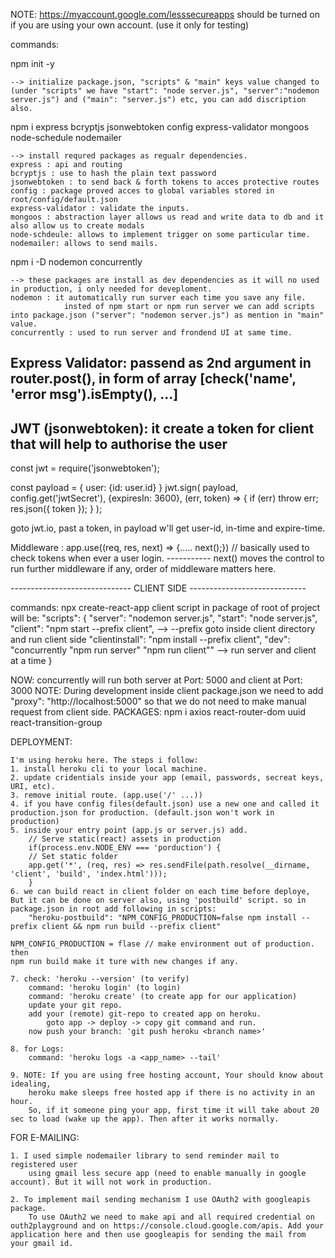 NOTE: https://myaccount.google.com/lesssecureapps should be turned on if you are using your own account. (use it only for testing)

commands:

npm init -y

    --> initialize package.json, "scripts" & "main" keys value changed to (under "scripts" we have "start": "node server.js", "server":"nodemon server.js") and ("main": "server.js") etc, you can add discription also.

npm i express bcryptjs jsonwebtoken config express-validator mongoos node-schedule nodemailer

    --> install requred packages as regualr dependencies.
    express : api and routing
    bcryptjs : use to hash the plain text password
    jsonwebtoken : to send back & forth tokens to acces protective routes
    config : package proved acces to global variables stored in root/config/default.json
    express-validator : validate the inputs.
    mongoos : abstraction layer allows us read and write data to db and it also allow us to create modals
    node-schdeule: allows to implement trigger on some particular time.
    nodemailer: allows to send mails.

npm i -D nodemon concurrently

    --> these packages are install as dev dependencies as it will no used in production, i only needed for deveploment.
    nodemon : it automatically run surver each time you save any file.
                insted of npm start or npm run server we can add scripts into package.json ("server": "nodemon server.js") as mention in "main" value.
    concurrently : used to run server and frondend UI at same time.

## Express Validator: passend as 2nd argument in router.post(), in form of array [check('name', 'error msg').isEmpty(), ...]

## JWT (jsonwebtoken): it create a token for client that will help to authorise the user

const jwt = require('jsonwebtoken');

const payload = { user: {id: user.id} }
jwt.sign(
payload,
config.get('jwtSecret'),
{expiresIn: 3600},
(err, token) => {
if (err) throw err;
res.json({ token });
}
);

goto jwt.io, past a token, in payload w'll get user-id, in-time and expire-time.

Middleware : app.use((req, res, next) => {..... next();}) // basically used to check tokens when ever a user login.
----------- next() moves the control to run further middleware if any, order of middleware matters here.

------------------------------ CLIENT SIDE -----------------------------

commands: npx create-react-app client
script in package of root of project will be:
"scripts": {
"server": "nodemon server.js",
"start": "node server.js",
"client": "npm start --prefix client", --> --prefix goto inside client directory and run client side
"clientinstall": "npm install --prefix client",
"dev": "concurrently \"npm run server\" \"npm run client\"" --> run server and client at a time
}

NOW: concurrently will run both server at Port: 5000 and client at Port: 3000
NOTE: During development inside client package.json we need to add "proxy": "http://localhost:5000" so that we do not need to make manual request from client side.
PACKAGES:
npm i axios react-router-dom uuid react-transition-group

DEPLOYMENT:

    I'm using heroku here. The steps i follow:
    1. install heroku cli to your local machine.
    2. update cridentials inside your app (email, passwords, secreat keys, URI, etc).
    3. remove initial route. (app.use('/' ...))
    4. if you have config files(default.json) use a new one and called it production.json for production. (default.json won't work in production)
    5. inside your entry point (app.js or server.js) add.
        // Serve static(react) assets in production
        if(process.env.NODE_ENV === 'porduction') {
        // Set static folder
        app.get('*', (req, res) => res.sendFile(path.resolve(__dirname, 'client', 'build', 'index.html')));
        }
    6. we can build react in client folder on each time before deploye, But it can be done on server also, using 'postbuild' script. so in package.json in root add following in scripts:
        "heroku-postbuild": "NPM_CONFIG_PRODUCTION=false npm install --prefix client && npm run build --prefix client"

    NPM_CONFIG_PRODUCTION = flase // make environment out of production. then
    npm run build make it ture with new changes if any.

    7. check: 'heroku --version' (to verify)
        command: 'heroku login' (to login)
        command: 'heroku create' (to create app for our application)
        update your git repo.
        add your (remote) git-repo to created app on heroku.
            goto app -> deploy -> copy git command and run.
        now push your branch: 'git push heroku <branch name>'

    8. for Logs:
        command: 'heroku logs -a <app_name> --tail'

    9. NOTE: If you are using free hosting account, Your should know about idealing,
        heroku make sleeps free hosted app if there is no activity in an hour.
        So, if it someone ping your app, first time it will take about 20 sec to load (wake up the app). Then after it works normally.

FOR E-MAILING:

    1. I used simple nodemailer library to send reminder mail to registered user
        using gmail less secure app (need to enable manually in google account). But it will not work in production.

    2. To implement mail sending mechanism I use OAuth2 with googleapis package.
        To use OAuth2 we need to make api and all required credential on outh2playground and on https://console.cloud.google.com/apis. Add your application here and then use googleapis for sending the mail from your gmail id.
